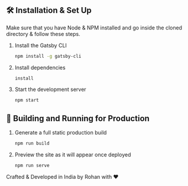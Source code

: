 

## 🛠 Installation & Set Up

Make sure that you have Node & NPM installed and go inside the cloned directory & follow these steps.

1. Install the Gatsby CLI

   ```sh
   npm install -g gatsby-cli
   ```

2. Install dependencies

   ```npm
   install
   ```

3. Start the development server

   ```sh
   npm start
   ```

## 🚀 Building and Running for Production

1. Generate a full static production build

   ```sh
   npm run build
   ```

1. Preview the site as it will appear once deployed

   ```sh
   npm run serve
   ```

Crafted & Developed in India by Rohan with ❤️
